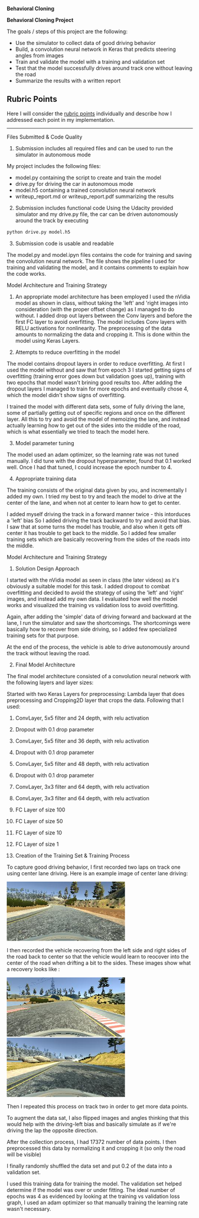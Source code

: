 **Behavioral Cloning** 

**Behavioral Cloning Project**

The goals / steps of this project are the following:
* Use the simulator to collect data of good driving behavior
* Build, a convolution neural network in Keras that predicts steering angles from images
* Train and validate the model with a training and validation set
* Test that the model successfully drives around track one without leaving the road
* Summarize the results with a written report


[//]: # (Image References)

[image1]: ./examples/center.jpg "Center driving image"
[image2]: ./examples/recovery_right.jpg "Recovery from right side image"
[image3]: ./examples/recovery_left.jpg "Recovery from left side image"

## Rubric Points
Here I will consider the [rubric points](https://review.udacity.com/#!/rubrics/432/view) individually and describe how I addressed each point in my implementation.  

---
Files Submitted & Code Quality

1. Submission includes all required files and can be used to run the simulator in autonomous mode

My project includes the following files:
* model.py containing the script to create and train the model
* drive.py for driving the car in autonomous mode
* model.h5 containing a trained convolution neural network 
* writeup_report.md or writeup_report.pdf summarizing the results

2. Submission includes functional code
Using the Udacity provided simulator and my drive.py file, the car can be driven autonomously around the track by executing 
```sh
python drive.py model.h5
```

3. Submission code is usable and readable

The model.py and model.ipyn files contains the code for training and saving the convolution neural network.
The file shows the pipeline I used for training and validating the model, and it contains comments to explain how the code works.

Model Architecture and Training Strategy

1. An appropriate model architecture has been employed
I used the nVidia model as shown in class, without taking the 'left' and 'right images into consideration (with the proper offset change)
as I managed to do without.
I added drop out layers between the Conv layers and before the first FC layer to avoid overfitting.
The model includes Conv layers with RELU activations for nonlinearity. The preprocessing of the data amounts to normalizing the data
and cropping it. This is done within the model using Keras Layers.

2. Attempts to reduce overfitting in the model

The model contains dropout layers in order to reduce overfitting. 
At first I used the model without and saw that from epoch 3 I started getting signs of overfitting (training error goes down but validation goes up),
training with two epochs that model wasn't brining good results too.
After adding the dropout layers I managed to train for more epochs and eventually chose 4, which the model didn't show signs of overfitting.

I trained the model with different data sets, some of fully driving the lane, some of partially getting out of specific regions 
and once on the different layer. All this to try and avoid the model of memoizing the lane, and instead actually learning how to get out
of the sides into the middle of the road, which is what essentially we tried to teach the model here.

3. Model parameter tuning

The model used an adam optimizer, so the learning rate was not tuned manually.
I did tune with the dropout hyperparameter, found that 0.1 worked well.
Once I had that tuned, I could increase the epoch number to 4.

4. Appropriate training data

The training consists of the original data given by you, and incrementally I added my own.
I tried my best to try and teach the model to drive at the center of the lane, and when not at center to learn how to get to center.

I added myself driving the track in a forward manner twice - this intorduces a 'left' bias
So I added driving the track backward to try and avoid that bias.
I saw that at some turns the model has trouble, and also when it gets off center it has trouble to get back to the middle.
So I added few smaller training sets which are basically recovering from the sides of the roads into the middle.

Model Architecture and Training Strategy

1. Solution Design Approach

I started with the nVidia model as seen in class (the later videos) as it's obviously a suitable model for this task.
I added dropout to combat overfitting and decided to avoid the strategy of using the 'left' and 'right' images, and instead add
my own data.
I evaluated how well the model works and visualized the training vs validation loss to avoid overfitting.

Again, after adding the 'simple' data of driving forward and backward at the lane, I run the simulator and saw the shortcomings.
The shortcomings were basically how to recover from side driving, so I added few specialized training sets for that purpose.

At the end of the process, the vehicle is able to drive autonomously around the track without leaving the road.

2. Final Model Architecture

The final model architecture consisted of a convolution neural network with the following layers and layer sizes:

Started with two Keras Layers for preprocessing: Lambda layer that does preprocessing and Cropping2D layer that crops the data.
Following that I used:
1. ConvLayer, 5x5 filter and 24 depth, with relu activation
2. Dropout with 0.1 drop parameter
3. ConvLayer, 5x5 filter and 36 depth, with relu activation
4. Dropout with 0.1 drop parameter
5. ConvLayer, 5x5 filter and 48 depth, with relu activation
6. Dropout with 0.1 drop parameter
7. ConvLayer, 3x3 filter and 64 depth, with relu activation
8. ConvLayer, 3x3 filter and 64 depth, with relu activation
9. FC Layer of size 100 
10. FC Layer of size 50 
11. FC Layer of size 10 
12. FC Layer of size 1 



3. Creation of the Training Set & Training Process

To capture good driving behavior, I first recorded two laps on track one using center lane driving. Here is an example image of center lane driving:

![center][image1]

I then recorded the vehicle recovering from the left side and right sides of the road back to center so that the vehicle would learn to 
reocover into the center of the road when drifting a bit to the sides. These images show what a recovery looks like :

![right recovery][image2]
![left recovery][image3]

Then I repeated this process on track two in order to get more data points.

To augment the data sat, I also flipped images and angles thinking that this would help with the driving-left bias and 
basically simulate as if we're driving the lap the opposite direction. 


After the collection process, I had 17372 number of data points. I then preprocessed this data by normalizing it and cropping it (so only the road will be visible)

I finally randomly shuffled the data set and put 0.2 of the data into a validation set. 

I used this training data for training the model. The validation set helped determine if the model was over or under fitting. The ideal number of epochs was 4 as evidenced by looking at the training vs validation loss graph,
I used an adam optimizer so that manually training the learning rate wasn't necessary.
